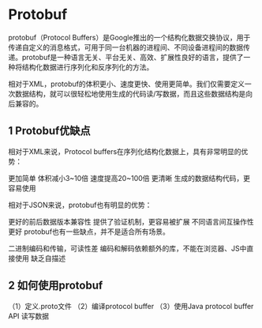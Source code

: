 # Protobuf

protobuf（Protocol Buffers）是Google推出的一个结构化数据交换协议，用于传递自定义的消息格式，可用于同一台机器的进程间、不同设备进程间的数据传递。protobuf是一种语言无关、平台无关、高效、扩展性良好的语言，提供了一种将结构化数据进行序列化和反序列化的方法。

相对于XML，protobuf的体积更小、速度更快、使用更简单。我们仅需要定义一次数据结构，就可以很轻松地使用生成的代码读/写数据，而且这些数据结构是向后兼容的。

## 1 Protobuf优缺点

相对于XML来说，Protocol buffers在序列化结构化数据上，具有非常明显的优势：

更加简单
体积减小3~10倍
速度提高20~100倍
更清晰
生成的数据结构代码，更容易使用

相对于JSON来说，protobuf也有明显的优势：

更好的前后数据版本兼容性
提供了验证机制，更容易被扩展
不同语言间互操作性更好
protobuf也有一些缺点，并不是适合所有场景。

二进制编码和传输，可读性差
编码和解码依赖额外的库，不能在浏览器、JS中直接使用
缺乏自描述

## 2 如何使用protobuf

（1）定义.proto文件
（2）编译protocol buffer
（3）使用Java protocol buffer API 读写数据
